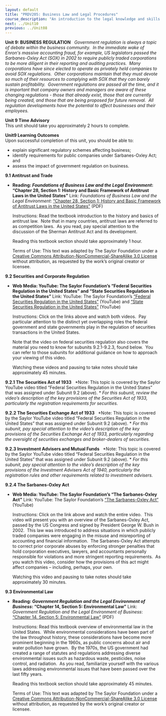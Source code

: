 ```yaml
---
layout: default
title: "PRDV205: Business Law and Legal Procedures"
course_description: "An introduction to the legal knowledge and skills that business administrators and paralegals must possess."
next: ../Unit10
previous: ../Unit08
---
```

**Unit 9: BUSINESS REGULATION** <span id="9"></span> 
*Government regulation is always a topic of debate within the business
community.  In the immediate wake of Enron's massive accounting fraud,
for example, US legislators passed the Sarbanes-Oxley Act (SOX) in 2002
to require publicly traded corporations to be more diligent in their
reporting and auditing practices.  Many corporations have since elected
to operate as privately held companies to avoid SOX regulations.  Other
corporations maintain that they must devote so much of their resources
to complying with SOX that they can barely sustain profitability. 
Government regulations are passed all the time, and it is important that
company owners and managers are aware of these changing regulations -
those that already exist, those that are currently being created, and
those that are being proposed for future removal.  All regulation
developments have the potential to affect businesses and their
employees.*

**Unit 9 Time Advisory**  
This unit should take you approximately 2 hours to complete.

**Unit9 Learning Outcomes**  
Upon successful completion of this unit, you should be able to:  
-   explain significant regulatory schemes affecting business;
-   identify requirements for public companies under Sarbanes-Oxley Act;
    and
-   assess the impact of government regulation on business.

**9.1 Antitrust and Trade** <span id="9.1"></span> 
-   **Reading: *Foundations of Business Law and the Legal Environment*:
    “Chapter 28, Section 1: History and Basic Framework of Antitrust
    Laws in the United States”**
    Link: *Foundations of Business Law and the Legal Environment*:
    [“Chapter 28, Section 1: History and Basic Framework of Antitrust
    Laws in the United
    States”](http://www.saylor.org/site/wp-content/uploads/2013/06/Foundations-of-Business-Law-Ch28.pdf)
    (PDF)  
      
     Instructions: Read the textbook introduction to the history and
    basics of antitrust law.  Note that in many countries, antitrust
    laws are referred to as competition laws.  As you read, pay special
    attention to the discussion of the Sherman Antitrust Act and its
    development.  
      
     Reading this textbook section should take approximately 1 hour.  
      
     Terms of Use: This text was adapted by The Saylor Foundation under
    a [Creative Commons Attribution-NonCommercial-ShareAlike 3.0
    License](http://creativecommons.org/licenses/by-nc-sa/3.0/) without
    attribution, as requested by the work’s original creator or
    licensee.

**9.2 Securities and Corporate Regulation** <span id="9.2"></span> 
-   **Web Media: YouTube: The Saylor Foundation’s “Federal Securities
    Regulation in the United States” and “State Securities Regulation in
    the United States”**
    Link: YouTube: The Saylor Foundation’s [“Federal Securities
    Regulation in the United
    States”](http://www.youtube.com/watch?v=oIkk6Q81fAI#_blank)
    (YouTube) and [“State Securities Regulation in the United
    States”](http://www.youtube.com/watch?v=t5VD3A5vizU#_blank)
    (YouTube)  
      
     Instructions: Click on the links above and watch both videos.  Pay
    particular attention to the distinct yet overlapping roles the
    federal government and state governments play in the regulation of
    securities transactions in the United States.  
      
     Note that the video on federal securities regulation also covers
    the material you need to know for subunits 9.2.1-9.2.3, found
    below.  You can refer to those subunits for additional guidance on
    how to approach your viewing of this video.  
      
     Watching these videos and pausing to take notes should take
    approximately 45 minutes.

**9.2.1 The Securities Act of 1933** <span id="9.2.1"></span> 
*Note: This topic is covered by the Saylor YouTube video titled “Federal
Securities Regulation in the United States” that was assigned under
Subunit 9.2 (above). * *For this subunit, review the video’s description
of the key provisions of the Securities Act of 1933, particularly the
registration requirements for securities.*

**9.2.2 The Securities Exchange Act of 1933** <span id="9.2.2"></span> 
*Note: This topic is covered by the Saylor YouTube video titled “Federal
Securities Regulation in the United States” that was assigned under
Subunit 9.2 (above). * *For this subunit, pay special attention to the
video’s description of the key provisions of the Securities Exchange Act
of 1933, particularly regarding the oversight of securities exchanges
and broker-dealers of securities.*

**9.2.3 Investment Advisers and Mutual Funds** <span id="9.2.3"></span> 
*Note: This topic is covered by the Saylor YouTube video titled “Federal
Securities Regulation in the United States” that was assigned under
Subunit 9.2 (above). * *For this subunit, pay special attention to the
video’s description of the key provisions of the Investment Advisers Act
of 1940, particularly the registration rules and other requirements
related to investment advisers.*

**9.2.4 The Sarbanes-Oxley Act** <span id="9.2.4"></span> 
-   **Web Media: YouTube: The Saylor Foundation’s “The Sarbanes-Oxley
    Act”**
    Link: YouTube: The Saylor Foundation’s [“The Sarbanes-Oxley
    Act”](http://www.youtube.com/watch?v=SqoaOvFlJ6Q) (YouTube)  
      
     Instructions: Click on the link above and watch the entire video. 
    This video will present you with an overview of the Sarbanes-Oxley
    Act, passed by the US Congress and signed by President George W.
    Bush in 2002.  This law was introduced to address situations in
    which publicly traded companies were engaging in the misuse and
    misreporting of accounting and financial information.  The
    Sarbanes-Oxley Act attempts to correct prior corporate abuses by
    enforcing stronger penalties that hold corporation executives,
    lawyers, and accountants personally responsible for violations and
    more stringent reporting requirements.  As you watch this video,
    consider how the provisions of this act might affect companies –
    including, perhaps, your own.  
      
     Watching this video and pausing to take notes should take
    approximately 30 minutes.

**9.3 Environmental Law** <span id="9.3"></span> 
-   **Reading: *Government Regulation and the Legal Environment of
    Business*: “Chapter 14, Section 5: Environmental Law”**
    Link: *Government Regulation and the Legal Environment of Business*:
    [“Chapter 14, Section 5: Environmental
    Law”](http://www.saylor.org/site/wp-content/uploads/2013/07/Government-Regulation-Ch14.pdf)
    (PDF)  
      
     Instructions: Read this textbook overview of environmental law in
    the United States.  While environmental considerations have been
    part of the law throughout history, these considerations have become
    more prominent beginning in the 1960s, as public concerns about air
    and water pollution have grown.  By the 1970s, the US government had
    created a range of statutes and regulations addressing diverse
    environmental issues such as hazardous waste, pesticides, noise
    control, and radiation.  As you read, familiarize yourself with the
    various laws addressing environmental issues that have been passed
    over the last fifty years.  
      
     Reading this textbook section should take approximately 45
    minutes.  
      
     Terms of Use: This text was adapted by The Saylor Foundation under
    a [Creative Commons Attribution-NonCommercial-ShareAlike 3.0
    License](http://creativecommons.org/licenses/by-nc-sa/3.0/) without
    attribution, as requested by the work’s original creator or
    licensee.


